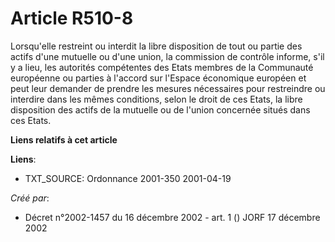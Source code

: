 # Article R510-8

Lorsqu'elle restreint ou interdit la libre disposition de tout ou partie des actifs d'une mutuelle ou d'une union, la
commission de contrôle informe, s'il y a lieu, les autorités compétentes des Etats membres de la Communauté européenne ou
parties à l'accord sur l'Espace économique européen et peut leur demander de prendre les mesures nécessaires pour restreindre
ou interdire dans les mêmes conditions, selon le droit de ces Etats, la libre disposition des actifs de la mutuelle ou de
l'union concernée situés dans ces Etats.

**Liens relatifs à cet article**

**Liens**:

  - TXT_SOURCE: Ordonnance 2001-350 2001-04-19

_Créé par_:

  - Décret n°2002-1457 du 16 décembre 2002 - art. 1 () JORF 17 décembre 2002

